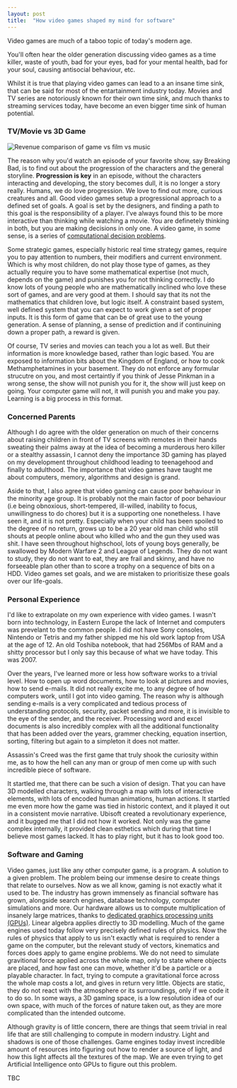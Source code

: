 ```yaml
---
layout: post
title:  "How video games shaped my mind for software"
---
```

Video games are much of a taboo topic of today's modern age. 

You'll often hear the older generation discussing video games as a time killer, waste of youth, bad for your eyes, bad for your mental health, bad for your soul, causing antisocial behaviour, etc.

Whilst it is true that playing video games can lead to a an insane time sink, that can be said for most of the entartainment industry today. Movies and TV series are notoriously known for their own time sink, and much thanks to streaming services today, have become an even bigger time sink of human potential.

### TV/Movie vs 3D Game

![Revenue comparison of game vs film vs music](https://www.vanillaplus.com/wp-content/uploads/2018/07/PlaygigaX2016XrevenuesXcomparisonXchart.jpg)

The reason why you'd watch an episode of your favorite show, say Breaking Bad, is to find out about the progression of the characters and the general storyline. **Progression is key** in an episode, without the characters interacting and developing, the story becomes dull, it is no longer a story really. Humans, we do love progression. We love to find out more, curious creatures and all. Good video games setup a progressional approach to a defined set of goals. A goal is set by the designers, and finding a path to this goal is the responsibility of a player. I've always found this to be more interactive than thinking while watching a movie. You are definetely thinking in both, but you are making decisions in only one. A video game, in some sense, is a series of [computational decision problems](https://en.wikipedia.org/wiki/Decision_problem#:~:text=In%20computability%20theory%20and%20computational,given%20natural%20number%20is%20prime.&text=A%20decision%20problem%20which%20can,an%20algorithm%20is%20called%20decidable.).

Some strategic games, especially historic real time strategy games, require you to pay attention to numbers, their modifiers and current environment. Which is why most children, do not play those type of games, as they actually require you to have some mathematical expertise (not much, depends on the game) and punishes you for not thinking correctly. I do know lots of young people who are mathematically inclined who love these sort of games, and are very good at them. I should say that its not the mathematics that children love, but logic itself. A constraint based system, well defined system that you can expect to work given a set of proper inputs. It is this form of game that can be of great use to the young generation. A sense of planning, a sense of prediction and if continuining down a proper path, a reward is given.

Of course, TV series and movies can teach you a lot as well. But their information is more knowledge based, rather than logic based. You are exposed to information bits about the Kingdom of England, or how to cook Methamphetamines in your basement. They do not enforce any formular strucutre on you, and most certaintly if you think of Jesse Pinkman in a wrong sense, the show will not punish you for it, the show will just keep on going. Your computer game will not, it will punish you and make you pay. Learning is a big process in this format.

### Concerned Parents

Although I do agree with the older generation on much of their concerns about raising children in front of TV screens with remotes in their hands sweating their palms away at the idea of becoming a murderous hero killer or a stealthy assassin, I cannot deny the importance 3D gaming has played on my development throughout childhood leading to teenagehood and finally to adulthood. The importance that video games have taught me about computers, memory, algorithms and design is grand.

Aside to that, I also agree that video gaming can cause poor behaviour in the minority age group. It is probably not the main factor of poor behaviour (i.e being obnoxious, short-tempered, ill-willed, inability to focus, unwillingness to do chores) but it is a supporting one nonetheless. I have seen it, and it is not pretty. Especially when your child has been spoiled to the degree of no return, grows up to be a 20 year old man child who still shouts at people online about who killed who and the gun they used was shit. I have seen throughout highschool, lots of young boys generally, be swallowed by Modern Warfare 2 and League of Legends. They do not want to study, they do not want to eat, they are frail and skinny, and have no forseeable plan other than to score a trophy on a sequence of bits on a HDD. Video games set goals, and we are mistaken to prioritisize these goals over our life-goals.

### Personal Experience

I'd like to extrapolate on my own experience with video games. I wasn't born into technology, in Eastern Europe the lack of Internet and computers was prevelant to the common people. I did not have Sony consoles, Nintendo or Tetris and my father shipped me his old work laptop from USA at the age of 12. An old Toshiba notebook, that had 256Mbs of RAM and a shitty processor but I only say this because of what we have today. This was 2007.

Over the years, I've learned more or less how software works to a trivial level. How to open up word documents, how to look at pictures and movies, how to send e-mails. It did not really excite me, to any degree of how computers work, until I got into video gaming. The reason why is although sending e-mails is a very complicated and tedious process of understanding protocols, security, packet sending and more, it is invisible to the eye of the sender, and the receiver. Processing word and excel documents is also incredibly complex with all the additional functionality that has been added over the years, grammer checking, equation insertion, sorting, filtering but again to a simpleton it does not matter. 

Assassin's Creed was the first game that truly shook the curiosity within me, as to how the hell can any man or group of men come up with such incredible piece of software.

It startled me, that there can be such a vision of design. That you can have 3D modelled characters, walking through a map with lots of interactive elements, with lots of encoded human animations, human actions. It startled me even more how the game was tied in historic context, and it played it out in a consistent movie narrative. Ubisoft created a revolutionary experience, and it bugged me that I did not how it worked. Not only was the game complex internally, it provided clean esthetics which during that time I believe most games lacked. It has to play right, but it has to look good too.

### Software and Gaming

Video games, just like any other computer game, is a program. A solution to a given problem. The problem being our immense desire to create things that relate to ourselves. Now as we all know, gaming is not exactly what it used to be. The industry has grown immensely as financial software has grown, alongside search engines, database technology, computer simulations and more. Our hardware allows us to compute multiplication of insanely large matrices, thanks to [dedicated graphics processing units (GPUs)](https://en.wikipedia.org/wiki/Graphics_processing_unit). Linear algebra applies directly to 3D modelling. Much of the game engines used today follow very precisely defined rules of physics. Now the rules of physics that apply to us isn't exactly what is required to render a game on the computer, but the relevant study of vectors, kinematics and forces does apply to game engine problems. We do not need to simulate gravitional force applied across the whole map, only to state where objects are placed, and how fast one can move, whether it'd be a particle or a playable character. In fact, trying to compute a gravitational force across the whole map costs a lot, and gives in return very little. Objects are static, they do not react with the atmosphere or its surroundings, only if we code it to do so. In some ways, a 3D gaming space, is a low resolution idea of our own space, with much of the forces of nature taken out, as they are more complicated than the intended outcome.

Although gravity is of little concern, there are things that seem trivial in real life that are still challenging to compute in modern industry. Light and shadows is one of those challenges. Game engines today invest incredible amount of resources into figuring out how to render a source of light, and how this light affects all the textures of the map. We are even trying to get Artificial Intelligence onto GPUs to figure out this problem.

TBC
